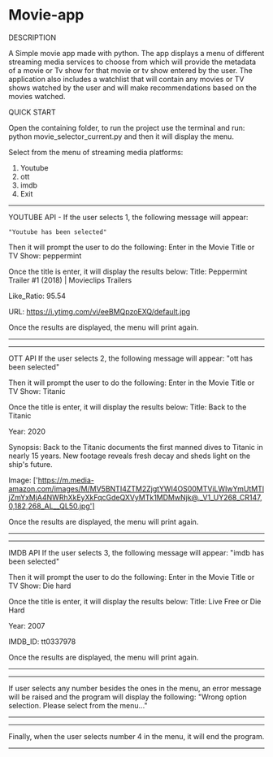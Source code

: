 # Movie-app

DESCRIPTION

A Simple movie app made with python. The app displays a menu of different streaming media services to choose from which will provide the metadata of a movie or Tv show for that movie or tv show entered by the user. The application also includes a watchlist that will contain any movies or TV shows watched by the user and will make recommendations based on the movies watched.


QUICK START

Open the containing folder, to run the project use the terminal and run: python movie_selector_current.py
and then it will display the menu.

Select from the menu of streaming media platforms:
1. Youtube
2. ott
3. imdb
4. Exit



****************************************************************
YOUTUBE API - 
If the user selects 1, the following message will appear:

```"Youtube has been selected"```


Then it will prompt the user to do the following:
Enter in the Movie Title or TV Show: peppermint

Once the title is enter, it will display the results below:
Title: Peppermint Trailer #1 (2018) | Movieclips Trailers

Like_Ratio: 95.54

URL: https://i.ytimg.com/vi/eeBMQpzoEXQ/default.jpg

Once the results are displayed, the menu will print again.
*****************************************************************




***************************************************************************************************************
OTT API
If the user selects 2, the following message will appear:
"ott has been selected"

Then it will prompt the user to do the following:
Enter in the Movie Title or TV Show: Titanic

Once the title is enter, it will display the results below:
Title: Back to the Titanic

Year: 2020

Synopsis: Back to the Titanic documents the first manned dives to Titanic in nearly 15 years. New footage reveals fresh decay and sheds light on the ship's future.

Image: ['https://m.media-amazon.com/images/M/MV5BNTI4ZTM2ZjgtYWI4OS00MTViLWIwYmUtMTljZmYxMjA4NWRhXkEyXkFqcGdeQXVyMTk1MDMwNjk@._V1_UY268_CR147,0,182,268_AL__QL50.jpg']

Once the results are displayed, the menu will print again.
***************************************************************************************************************




**************************************************************
IMDB API
If the user selects 3, the following message will appear:
"imdb has been selected"

Then it will prompt the user to do the following:
Enter in the Movie Title or TV Show: Die hard

Once the title is enter, it will display the results below:
Title: Live Free or Die Hard

Year: 2007

IMDB_ID: tt0337978

Once the results are displayed, the menu will print again.
***************************************************************




*************************************************************************************************************
If user selects any number besides the ones in the menu, an error message will be raised and the program will display the following:
"Wrong option selection. Please select from the menu..."
**************************************************************************************************************




*****************************************************************************
Finally, when the user selects number 4 in the menu, it will end the program.
*****************************************************************************









